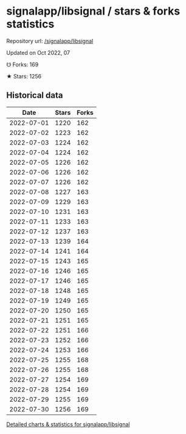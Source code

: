 # signalapp/libsignal / stars & forks statistics

Repository url: [/signalapp/libsignal](https://github.com/signalapp/libsignal)

Updated on Oct 2022, 07

☋ Forks: 169

★ Stars: 1256

## Historical data
| Date | Stars | Forks |
|------|-------|-------|
| 2022-07-01 | 1220 | 162 | 
| 2022-07-02 | 1223 | 162 | 
| 2022-07-03 | 1224 | 162 | 
| 2022-07-04 | 1224 | 162 | 
| 2022-07-05 | 1226 | 162 | 
| 2022-07-06 | 1226 | 162 | 
| 2022-07-07 | 1226 | 162 | 
| 2022-07-08 | 1227 | 163 | 
| 2022-07-09 | 1229 | 163 | 
| 2022-07-10 | 1231 | 163 | 
| 2022-07-11 | 1233 | 163 | 
| 2022-07-12 | 1237 | 163 | 
| 2022-07-13 | 1239 | 164 | 
| 2022-07-14 | 1241 | 164 | 
| 2022-07-15 | 1243 | 165 | 
| 2022-07-16 | 1246 | 165 | 
| 2022-07-17 | 1246 | 165 | 
| 2022-07-18 | 1248 | 165 | 
| 2022-07-19 | 1249 | 165 | 
| 2022-07-20 | 1250 | 165 | 
| 2022-07-21 | 1251 | 165 | 
| 2022-07-22 | 1251 | 166 | 
| 2022-07-23 | 1252 | 166 | 
| 2022-07-24 | 1253 | 166 | 
| 2022-07-25 | 1255 | 168 | 
| 2022-07-26 | 1255 | 168 | 
| 2022-07-27 | 1254 | 169 | 
| 2022-07-28 | 1254 | 169 | 
| 2022-07-29 | 1255 | 169 | 
| 2022-07-30 | 1256 | 169 | 


[Detailed charts & statistics for signalapp/libsignal](https://reviewgithub.com/rep/signalapp/libsignal)
